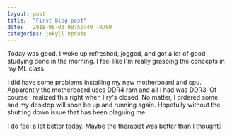 ```yaml
---
layout: post
title:  "First blog post"
date:   2018-08-03 09:50:40 -0700
categories: jekyll update
---
```


Today was good. I woke up refreshed, jogged, and got a lot of good studying done in the morning. I feel like I'm really grasping the concepts in my ML class. 

I did have some problems installing my new motherboard and cpu. Apparently the motherboard uses DDR4 ram and all I had was DDR3. Of course I realized this right when Fry's closed. No matter, I ordered some and my desktop will soon be up and running again. Hopefully without the shutting down issue that has been plaguing me.

I do feel a lot better today. Maybe the therapist was better than I thought?